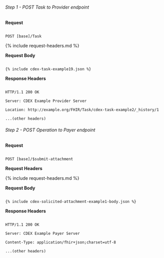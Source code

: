 


###### Step 1 - POST Task to Provider endpoint


**Request**

~~~

POST [base]/Task

~~~


{% include request-headers.md %}


**Request Body**


~~~

{% include cdex-task-example19.json %}

~~~


**Response Headers**


~~~

HTTP/1.1 200 OK

Server: CDEX Example Provider Server

Location: http://example.org/FHIR/Task/cdex-task-example2/_history/1

...(other headers)

~~~


###### Step 2 - POST Operation to Payer endpoint


**Request**


~~~

POST [base]/$submit-attachment

~~~


**Request Headers**


{% include request-headers.md %}


**Request Body**


~~~

{% include cdex-solicited-attachment-example1-body.json %}

~~~


**Response Headers**


~~~

HTTP/1.1 200 OK

Server: CDEX Example Payer Server

Content-Type: application/fhir+json;charset=utf-8

...(other headers)

~~~


